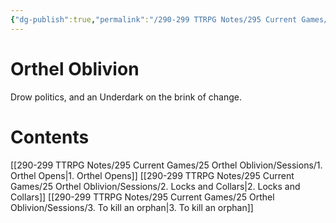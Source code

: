 ```yaml
---
{"dg-publish":true,"permalink":"/290-299 TTRPG Notes/295 Current Games/25 Orthel Oblivion/Sessions/0. Orthel Sessions/"}
---
```



# Orthel Oblivion

Drow politics, and an Underdark on the brink of change.



# Contents

[[290-299 TTRPG Notes/295 Current Games/25 Orthel Oblivion/Sessions/1. Orthel Opens\|1. Orthel Opens]]
[[290-299 TTRPG Notes/295 Current Games/25 Orthel Oblivion/Sessions/2. Locks and Collars\|2. Locks and Collars]]
[[290-299 TTRPG Notes/295 Current Games/25 Orthel Oblivion/Sessions/3. To kill an orphan\|3. To kill an orphan]]